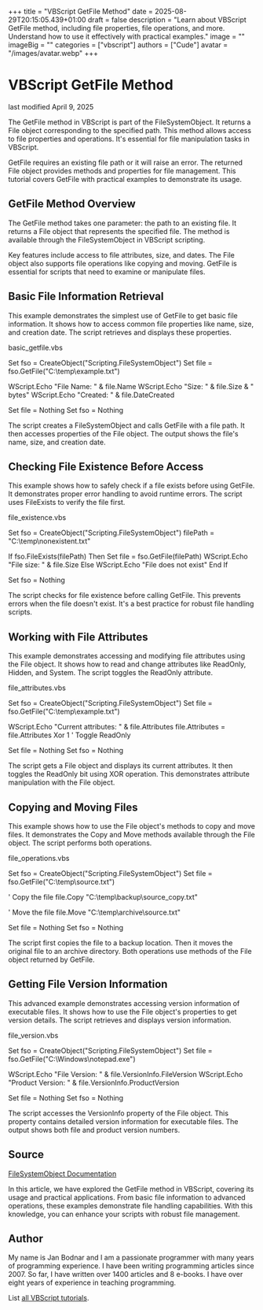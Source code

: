 +++
title = "VBScript GetFile Method"
date = 2025-08-29T20:15:05.439+01:00
draft = false
description = "Learn about VBScript GetFile method, including file properties, file operations, and more. Understand how to use it effectively with practical examples."
image = ""
imageBig = ""
categories = ["vbscript"]
authors = ["Cude"]
avatar = "/images/avatar.webp"
+++

# VBScript GetFile Method

last modified April 9, 2025

The GetFile method in VBScript is part of the
FileSystemObject. It returns a File object corresponding to the
specified path. This method allows access to file properties and operations.
It's essential for file manipulation tasks in VBScript.

GetFile requires an existing file path or it will raise an error.
The returned File object provides methods and properties for file management.
This tutorial covers GetFile with practical examples to demonstrate
its usage.

## GetFile Method Overview

The GetFile method takes one parameter: the path to an existing
file. It returns a File object that represents the specified file. The method is
available through the FileSystemObject in VBScript scripting.

Key features include access to file attributes, size, and dates. The File object
also supports file operations like copying and moving. GetFile is
essential for scripts that need to examine or manipulate files.

## Basic File Information Retrieval

This example demonstrates the simplest use of GetFile to get basic
file information. It shows how to access common file properties like name, size,
and creation date. The script retrieves and displays these properties.

basic_getfile.vbs
  

Set fso = CreateObject("Scripting.FileSystemObject")
Set file = fso.GetFile("C:\temp\example.txt")

WScript.Echo "File Name: " &amp; file.Name
WScript.Echo "Size: " &amp; file.Size &amp; " bytes"
WScript.Echo "Created: " &amp; file.DateCreated

Set file = Nothing
Set fso = Nothing

The script creates a FileSystemObject and calls
GetFile with a file path. It then accesses properties of the File
object. The output shows the file's name, size, and creation date.

## Checking File Existence Before Access

This example shows how to safely check if a file exists before using
GetFile. It demonstrates proper error handling to avoid runtime
errors. The script uses FileExists to verify the file first.

file_existence.vbs
  

Set fso = CreateObject("Scripting.FileSystemObject")
filePath = "C:\temp\nonexistent.txt"

If fso.FileExists(filePath) Then
    Set file = fso.GetFile(filePath)
    WScript.Echo "File size: " &amp; file.Size
Else
    WScript.Echo "File does not exist"
End If

Set fso = Nothing

The script checks for file existence before calling GetFile. This
prevents errors when the file doesn't exist. It's a best practice for robust
file handling scripts.

## Working with File Attributes

This example demonstrates accessing and modifying file attributes using the File
object. It shows how to read and change attributes like ReadOnly, Hidden, and
System. The script toggles the ReadOnly attribute.

file_attributes.vbs
  

Set fso = CreateObject("Scripting.FileSystemObject")
Set file = fso.GetFile("C:\temp\example.txt")

WScript.Echo "Current attributes: " &amp; file.Attributes
file.Attributes = file.Attributes Xor 1 ' Toggle ReadOnly

Set file = Nothing
Set fso = Nothing

The script gets a File object and displays its current attributes. It then
toggles the ReadOnly bit using XOR operation. This demonstrates attribute
manipulation with the File object.

## Copying and Moving Files

This example shows how to use the File object's methods to copy and move files.
It demonstrates the Copy and Move methods available
through the File object. The script performs both operations.

file_operations.vbs
  

Set fso = CreateObject("Scripting.FileSystemObject")
Set file = fso.GetFile("C:\temp\source.txt")

' Copy the file
file.Copy "C:\temp\backup\source_copy.txt"

' Move the file
file.Move "C:\temp\archive\source.txt"

Set file = Nothing
Set fso = Nothing

The script first copies the file to a backup location. Then it moves the
original file to an archive directory. Both operations use methods of the File
object returned by GetFile.

## Getting File Version Information

This advanced example demonstrates accessing version information of executable
files. It shows how to use the File object's properties to get version details.
The script retrieves and displays version information.

file_version.vbs
  

Set fso = CreateObject("Scripting.FileSystemObject")
Set file = fso.GetFile("C:\Windows\notepad.exe")

WScript.Echo "File Version: " &amp; file.VersionInfo.FileVersion
WScript.Echo "Product Version: " &amp; file.VersionInfo.ProductVersion

Set file = Nothing
Set fso = Nothing

The script accesses the VersionInfo property of the File object. This property
contains detailed version information for executable files. The output shows both
file and product version numbers.

## Source

[FileSystemObject Documentation](https://learn.microsoft.com/en-us/previous-versions/windows/internet-explorer/ie-developer/scripting-articles/6kxy1a51(v=vs.84))

In this article, we have explored the GetFile method in VBScript,
covering its usage and practical applications. From basic file information to
advanced operations, these examples demonstrate file handling capabilities. With
this knowledge, you can enhance your scripts with robust file management.

## Author

My name is Jan Bodnar and I am a passionate programmer with many years of
programming experience. I have been writing programming articles since 2007. So
far, I have written over 1400 articles and 8 e-books. I have over eight years of
experience in teaching programming.

List [all VBScript tutorials](/vbscript/).